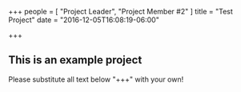 +++
people = [
  "Project Leader",
  "Project Member #2"
]
title = "Test Project"
date = "2016-12-05T16:08:19-06:00"

+++

## This is an example project

Please substitute all text below "+++" with your own!
